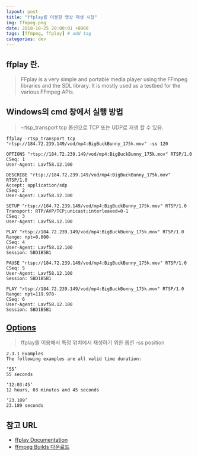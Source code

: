 ```yaml
---
layout: post
title: "ffplay를 이용한 영상 재생 시험"
img: ffmpeg.png
date: 2018-10-25 20:00:01 +0900
tags: [ffmpeg, ffplay] # add tag
categories: dev
---
```


## ffplay 란. 

> FFplay is a very simple and portable media player using the FFmpeg libraries and the SDL library. It is mostly used as a testbed for the various FFmpeg APIs.

## Windows의 cmd 창에서 실행 방법 
 
> -rtsp_transport tcp 옵션으로 TCP 또는 UDP로 재생 할 수 있음. 

```
ffplay -rtsp_transport tcp "rtsp://184.72.239.149/vod/mp4:BigBuckBunny_175k.mov" -ss 120

OPTIONS "rtsp://184.72.239.149/vod/mp4:BigBuckBunny_175k.mov" RTSP/1.0
CSeq: 1
User-Agent: Lavf58.12.100

DESCRIBE "rtsp://184.72.239.149/vod/mp4:BigBuckBunny_175k.mov" RTSP/1.0
Accept: application/sdp
CSeq: 2
User-Agent: Lavf58.12.100

SETUP "rtsp://184.72.239.149/vod/mp4:BigBuckBunny_175k.mov" RTSP/1.0
Transport: RTP/AVP/TCP;unicast;interleaved=0-1
CSeq: 3
User-Agent: Lavf58.12.100

PLAY "rtsp://184.72.239.149/vod/mp4:BigBuckBunny_175k.mov" RTSP/1.0
Range: npt=0.000-
CSeq: 4
User-Agent: Lavf58.12.100
Session: 5BD1B5B1

PAUSE "rtsp://184.72.239.149/vod/mp4:BigBuckBunny_175k.mov" RTSP/1.0
CSeq: 5
User-Agent: Lavf58.12.100
Session: 5BD1B5B1

PLAY "rtsp://184.72.239.149/vod/mp4:BigBuckBunny_175k.mov" RTSP/1.0
Range: npt=119.978-
CSeq: 6
User-Agent: Lavf58.12.100
Session: 5BD1B5B1
```

## [Options](https://ffmpeg.org/ffmpeg-utils.html#time-duration-syntax)

> ffplay를 이용해서 특정 위치에서 재생하기 위한 옵션 
> -ss position 

```
2.3.1 Examples
The following examples are all valid time duration:

‘55’
55 seconds

‘12:03:45’
12 hours, 03 minutes and 45 seconds

‘23.189’
23.189 seconds
```


## 참고 URL
- [ffplay Documentation](https://ffmpeg.org/ffplay.html) 
- [ffmpeg Builds 다운로드](https://ffmpeg.zeranoe.com/builds/)  



